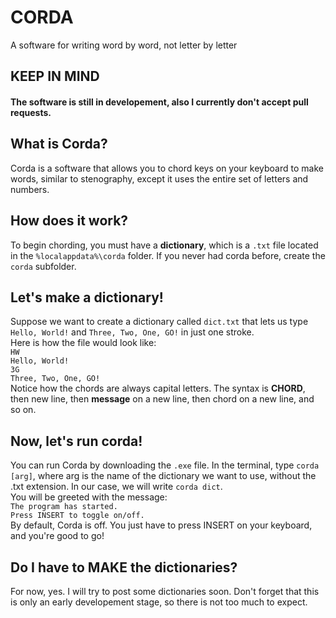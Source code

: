# CORDA
A software for writing word by word, not letter by letter
## KEEP IN MIND
#### The software is still in developement, also I currently don't accept pull requests.
## What is Corda?
Corda is a software that allows you to chord keys on your keyboard to make words, similar to stenography, except it uses the entire set of letters and numbers.
## How does it work?
To begin chording, you must have a **dictionary**, which is a `.txt` file located in the `%localappdata%\corda` folder. If you never had corda before, create the `corda` subfolder.
## Let's make a dictionary!
Suppose we want to create a dictionary called `dict.txt` that lets us type `Hello, World!` and `Three, Two, One, GO!` in just one stroke.<br>
Here is how the file would look like:<br>
`HW`<br>
`Hello, World!`<br>
`3G`<br>
`Three, Two, One, GO!`<br>
Notice how the chords are always capital letters. The syntax is **CHORD**, then new line, then **message** on a new line, then chord on a new line, and so on.
## Now, let's run corda!
You can run Corda by downloading the `.exe` file. In the terminal, type `corda [arg]`, where arg is the name of the dictionary we want to use, without the .txt extension. In our case, we will write `corda dict`.<br>
You will be greeted with the message:<br>
`The program has started.`<br>
`Press INSERT to toggle on/off.`<br>
By default, Corda is off. You just have to press INSERT on your keyboard, and you're good to go!
## Do I have to MAKE the dictionaries?
For now, yes. I will try to post some dictionaries soon. Don't forget that this is only an early developement stage, so there is not too much to expect.
